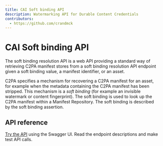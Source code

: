 ```yaml
---
title: CAI Soft binding API
description: Watermarking API for Durable Content Credentials
contributors:
  - https://github.com/crandmck 
---
```


<HeroSimple slots="heading, text"/>

# CAI Soft binding API

The soft binding resolution API is a web API providing a standard way of retrieving C2PA manifest stores from a soft binding resolution API endpoint given a soft binding value, a manifest identifier, or an asset.

C2PA specifies a mechanism for recovering a C2PA manifest for an asset, for example when the metadata containing the C2PA manifest has been stripped. This mechanism is a _soft binding_ (for example an invisible watermark or content fingerprint). The soft binding is used to look up the C2PA manifest within a Manifest Repository. The soft binding is described by the soft binding assertion.

## API reference

[Try the API](api/index.md) using the Swagger UI. Read the endpoint descriptions and make test API calls.


